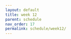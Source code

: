 ```yaml
---
layout: default
title: week 12
parent: schedule
nav_order: 17
permalink: schedule/week12/
---
```



